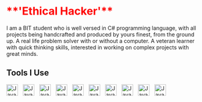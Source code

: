 <p> 
  <h1 style="color: red"> **'Ethical Hacker'** </h1>
 </p>

I am a BIT student who is well versed in C# programming language, with all projects being handcrafted and produced by yours finest, from the ground up. A real life problem solver with or without a computer. A veteran learner with quick thinking skills, interested in working on complex projects with great minds.

<p>
<h2>Tools I Use </h1>
<img align="left" alt="Java" width="30px" style= "padding-right:10px;" src="https://cdn.jsdelivr.net/gh/devicons/devicon@latest/icons/javascript/javascript-plain.svg" />
<img align="left" alt="Java" width="30px" style= "padding-right:10px;" src="https://cdn.jsdelivr.net/gh/devicons/devicon@latest/icons/css3/css3-plain-wordmark.svg" />
<img align="left" alt="Java" width="30px" style= "padding-right:10px;" src="https://cdn.jsdelivr.net/gh/devicons/devicon@latest/icons/csharp/csharp-plain.svg" />
<img align="left" alt="Java" width="30px" style= "padding-right:10px;" src="https://cdn.jsdelivr.net/gh/devicons/devicon@latest/icons/html5/html5-plain-wordmark.svg" />
<img align="left" alt="Java" width="30px" style= "padding-right:10px;" src="https://cdn.jsdelivr.net/gh/devicons/devicon@latest/icons/rstudio/rstudio-original.svg" />
<img align="left" alt="Java" width="30px" style= "padding-right:10px;" src="https://cdn.jsdelivr.net/gh/devicons/devicon@latest/icons/mysql/mysql-plain-wordmark.svg" />
<img align="left" alt="Java" width="30px" style= "padding-right:10px;" src="https://cdn.jsdelivr.net/gh/devicons/devicon@latest/icons/linux/linux-original.svg" />
<img align="left" alt="Java" width="30px" style= "padding-right:10px;" src="https://cdn.jsdelivr.net/gh/devicons/devicon@latest/icons/github/github-original-wordmark.svg" />
  <img align="left" alt="Java" width="30px" style= "padding-right:10px;"  src="https://cdn.jsdelivr.net/gh/devicons/devicon@latest/icons/visualstudio/visualstudio-original.svg" />
<img align="left" alt="Java" width="30px" style= "padding-right:10px;"  src="https://cdn.jsdelivr.net/gh/devicons/devicon@latest/icons/vscode/vscode-original.svg" />

  
  
  <br />

</p>
<!--
**KhanyisoV/KhanyisoV** is a ✨ _special_ ✨ repository because its `README.md` (this file) appears on your GitHub profile.

Here are some ideas to get you started:

- 🔭 I’m currently working on ...
- 🌱 I’m currently learning ...
- 👯 I’m looking to collaborate on ...
- 🤔 I’m looking for help with ...
- 💬 Ask me about ...
- 📫 How to reach me: ...
- 😄 Pronouns: ...
- ⚡ Fun fact: ...
-->
